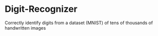 # Digit-Recognizer
 Correctly identify digits from a dataset (MNIST) of tens of thousands of handwritten images 
